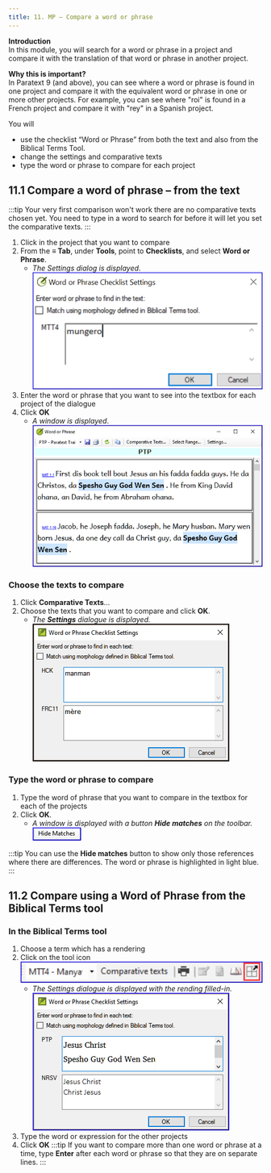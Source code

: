 ```yaml
---
title: 11. MP – Compare a word or phrase
---
```

**Introduction**  
In this module, you will search for a word or phrase in a project and compare it with the translation of that word or phrase in another project.

**Why this is important?**  
In Paratext 9 (and above), you can see where a word or phrase is found in one project and compare it with the equivalent word or phrase in one or more other projects. For example, you can see where "roi" is found in a French project and compare it with "rey" in a Spanish project.

You will  
-  use the checklist “Word or Phrase” from both the text and also from the Biblical Terms Tool.
-  change the settings and comparative texts
-  type the word or phrase to compare for each project

## 11.1 Compare a word of phrase – from the text
:::tip
Your very first comparison won't work there are no comparative texts chosen yet. You need to type in a word to search for before it will let you set the comparative texts. 
:::
1.  Click in the project that you want to compare
1.  From the **≡ Tab**, under **Tools**, point to **Checklists**, and select **Word or Phrase**.  
    -  *The Settings dialog is displayed*.  
    ![](../media/855b9203349b7b2e54f0fa8f34e168eb.png)
1.  Enter the word or phrase that you want to see into the textbox for each project of the dialogue
1.  Click **OK**  
    -  *A window is displayed*.  
    ![](../media/1406af69fa2c6e34374c3c00d3cdd0d7.png)

### Choose the texts to compare
1.  Click **Comparative Texts**…
1.  Choose the texts that you want to compare and click **OK**.  
    -  *The **Settings** dialogue is displayed.*  
    ![](../media/a08fdc3ff01202588a59aad869fb8205.png)



### Type the word or phrase to compare
1.  Type the word of phrase that you want to compare in the textbox for each of the projects
2.  Click **OK**.  
    -  *A window is displayed with a button **Hide matches** on the toolbar.*  
    ![](../media/12870a3d0bb20c12a2d49084fda8cd31.png)

:::tip
You can use the **Hide matches** button to show only those references where there are differences. The word or phrase is highlighted in light blue.
:::

#####

## 11.2 Compare using a Word of Phrase from the Biblical Terms tool

### In the Biblical Terms tool
1.  Choose a term which has a rendering
1.  Click on the tool icon  
    ![](../media/d6c7c902c72f22f7e6a55966b2d18129.png)  
    -  *The Settings dialogue is displayed with the rending filled-in.*  
    ![](../media/c58bb284eef0184480a195c3783310cb.png)
1.  Type the word or expression for the other projects
1.  Click **OK**
:::tip
If you want to compare more than one word or phrase at a time, type **Enter** after each word or phrase so that they are on separate lines.
:::